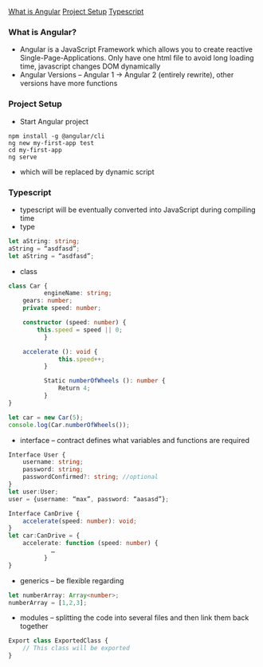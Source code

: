 <a href="#whatisangular">What is Angular</a>
<a href="#projectsetup">Project Setup</a>
<a href="#typescript">Typescript</a>


### What is Angular?<a name="whatisangular"></a>
* Angular is a JavaScript Framework which allows you to create reactive Single-Page-Applications. Only have one html file to avoid long loading time, javascript changes DOM dynamically 
* Angular Versions – Angular 1 -> Angular 2 (entirely rewrite), other versions have more functions 
### Project Setup<a name="projectsetup"></a>
* Start Angular project
``` 
npm install -g @angular/cli
ng new my-first-app test
cd my-first-app
ng serve
```
* <app-root> which will be replaced by dynamic script
### Typescript<a name="typescript"></a>
* typescript will be eventually converted into JavaScript during compiling time 
* type
``` typescript
let aString: string;
aString = “asdfasd”;
let aString = “asdfasd”;
```
* class
``` typescript
class Car {
          engineName: string;
	gears: number;
	private speed: number;

	constructor (speed: number) {
		this.speed = speed || 0;
          }

	accelerate (): void {
	          this.speed++;
          }

          Static numberOfWheels (): number {
	          Return 4;
          }
}
```
``` typescript
let car = new Car(5);
console.log(Car.numberOfWheels());
```
* interface – contract defines what variables and functions are required 
``` typescript
Interface User {
	username: string;
	password: string;
	passwordConfirmed?: string; //optional
}
let user:User;
user = {username: “max”, password: “aasasd”};
```
``` typescript
Interface CanDrive {
	accelerate(speed: number): void;
}
let car:CanDrive = {
	accelerate: function (speed: number) {
          	…
          }
}
```
* generics – be flexible regarding  
``` typescript
let numberArray: Array<number>;
numberArray = [1,2,3];
```
* modules – splitting the code into several files and then link them back together 
``` typescript
Export class ExportedClass {
	// This class will be exported
}
```
